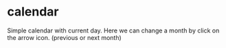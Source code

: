 # calendar
Simple calendar with current day. Here we can change a month by click on the arrow icon. (previous or next month)
